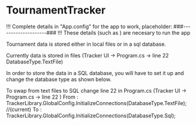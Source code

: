 # TournamentTracker

!!! Complete details in "App.config" for the app to work, placeholder: ###--------------------###
!!! These details (such as <add key ="filePath" value="###--------------------###"/> ) are necesary to run the app


Tournament data is stored either in local files or in a sql database.

Currently data is stored in files (Tracker UI -> Program.cs -> line 22 DatabaseType.TextFile)

In order to store the data in a SQL database, you will have to set it up and change the database type as shown below.

To swap from text files to SQL change line 22 in Program.cs (Tracker UI -> Program.cs -> line 22 )
From : TrackerLibrary.GlobalConfig.InitializeConnections(DatabaseType.TextFile);  //(current)
To : TrackerLibrary.GlobalConfig.InitializeConnections(DatabaseType.Sql);

